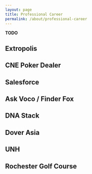 ```yaml
---
layout: page
title: Professional Career
permalink: /about/professional-career
---
```


**TODO**

## Extropolis

## CNE Poker Dealer

## Salesforce

## Ask Voco / Finder Fox

## DNA Stack

## Dover Asia

## UNH

## Rochester Golf Course